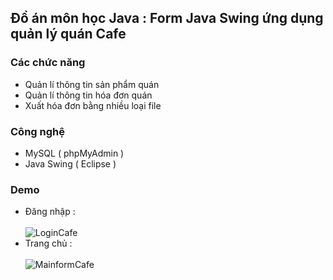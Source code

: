 
## Đồ án môn học Java : Form Java Swing ứng dụng quản lý quán Cafe 


### Các chức năng

- Quản lí thông tin sản phẩm quán
- Quản lí thông tin hóa đơn quán
- Xuất hóa đơn bằng nhiều loại file



### Công nghệ

- MySQL ( phpMyAdmin )
- Java Swing ( Eclipse )


### Demo
- Đăng nhập : <br>  <br>
![LoginCafe](https://github.com/user-attachments/assets/07fc0ff0-4d88-426e-8746-c8885c58c507)
- Trang chủ :  <br>  <br>
![MainformCafe](https://github.com/user-attachments/assets/1268cd60-0dbb-49bb-9104-42dd4e669539)

